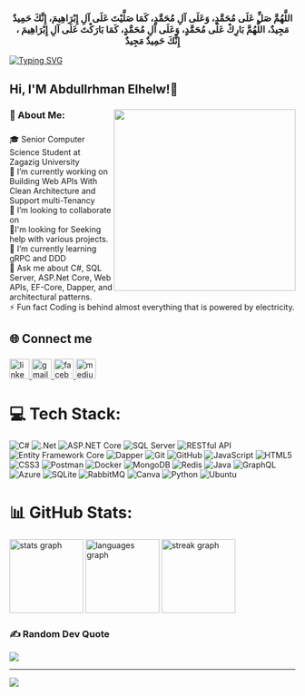 <h3 align="center">اللَّهُمَّ صَلِّ عَلَى مُحَمَّدٍ، وَعَلَى آلِ مُحَمَّدٍ، كَمَا صَلَّيْتَ عَلَى آلِ إِبْرَاهِيمَ، إِنَّكَ حَمِيدٌ مَجِيدٌ، اللَّهُمَّ بَارِكْ عَلَى مُحَمَّدٍ، وَعَلَى آلِ مُحَمَّدٍ، كَمَا بَارَكْتَ عَلَى آلِ إِبْرَاهِيمَ ، إِنَّكَ حَمِيدٌ مَجِيدٌ</h3>

[![Typing SVG](https://readme-typing-svg.herokuapp.com?font=M+PLUS+1+Code&size=25&duration=4000&pause=200&color=C4FFD5&background=1C0FFF00&center=true&width=435&height=80&lines=Backend+Web+Developer+;Using+.Net+Core+;Always+Be+Inventive+)](https://git.io/typing-svg)
###

<h2 align="left">Hi, I'M Abdullrhman Elhelw!👋</h2>

###

<img align="right" height="320" src="https://media3.giphy.com/media/VTtANKl0beDFQRLDTh/giphy.gif?cid=ecf05e47o1i5u2qtkhppb9kzgu36t94ccrpv648azbx4kvw3&ep=v1_gifs_search&rid=giphy.gif&ct=g"  />

###

<h3 align="left">💫 About Me:</h3>

###

<p align="left">🎓 Senior Computer Science Student at Zagazig University  <br>🔭 I’m currently working on Building Web APIs With Clean Architecture and Support multi-Tenancy  <br>👯 I’m looking to collaborate on  <br>🤝I'm looking for Seeking help with various projects.  <br>🌱 I’m currently learning gRPC and DDD  <br>💬 Ask me about C#, SQL Server, ASP.Net Core, Web APIs, EF-Core, Dapper, and architectural patterns.  <br>⚡ Fun fact Coding is behind almost everything that is powered by electricity.</p>

###

<h2 align="left">🌐 Connect me</h2>

###

<div align="left">
 <a href="https://linkedin.com/in/abdullrhman-elhlew/" target="_blank">
    <img src="https://img.shields.io/static/v1?message=LinkedIn&logo=linkedin&label=&color=0077B5&logoColor=white&labelColor=&style=flat" height="35" alt="linkedin logo"  />
  </a>
 <a href="mailto:elhelw258@gmail.com" target="_blank">
    <img src="https://img.shields.io/static/v1?message=Gmail&logo=gmail&label=&color=D14836&logoColor=white&labelColor=&style=flat" height="35" alt="gmail logo" />
</a>
  <a href="https://www.facebook.com/profile.php?id=100088373088070" target="_blank">
    <img src="https://img.shields.io/static/v1?message=Facebook&logo=facebook&label=&color=1877F2&logoColor=white&labelColor=&style=flat" height="35" alt="facebook logo"  />
  </a>
  <a href="https://medium.com/@elhelw258" target="_blank">
    <img src="https://img.shields.io/static/v1?message=Medium&logo=medium&label=&color=12100E&logoColor=white&labelColor=&style=flat" height="35" alt="medium logo"  />
  </a>
</div>

###

# 💻 Tech Stack:
![C#](https://img.shields.io/badge/c%23-%23239120.svg?style=for-the-badge&logo=csharp&logoColor=white) ![.Net](https://img.shields.io/badge/.NET-5C2D91?style=for-the-badge&logo=.net&logoColor=white) ![ASP.NET Core](https://img.shields.io/badge/ASP.NET_Core-5C2D91?style=for-the-badge&logo=.net&logoColor=white) ![SQL Server](https://img.shields.io/badge/SQL_Server-CC2927?style=for-the-badge&logo=microsoft%20sql%20server&logoColor=white) ![RESTful API](https://img.shields.io/badge/RESTful_API-%2300C4CC.svg?style=for-the-badge) ![Entity Framework Core](https://img.shields.io/badge/Entity_Framework_Core-%2300C4CC.svg?style=for-the-badge&logo=Entity-Framework&logoColor=white) ![Dapper](https://img.shields.io/badge/Dapper-%2300C4CC.svg?style=for-the-badge&logo=Dapper&logoColor=white) ![Git](https://img.shields.io/badge/Git-%23F05032.svg?style=for-the-badge&logo=git&logoColor=white) ![GitHub](https://img.shields.io/badge/GitHub-100000?style=for-the-badge&logo=github&logoColor=white) ![JavaScript](https://img.shields.io/badge/javascript-%23323330.svg?style=for-the-badge&logo=javascript&logoColor=%23F7DF1E) ![HTML5](https://img.shields.io/badge/html5-%23E34F26.svg?style=for-the-badge&logo=html5&logoColor=white) ![CSS3](https://img.shields.io/badge/css3-%231572B6.svg?style=for-the-badge&logo=css3&logoColor=white) ![Postman](https://img.shields.io/badge/Postman-FF6C37?style=for-the-badge&logo=postman&logoColor=white) ![Docker](https://img.shields.io/badge/docker-%230db7ed.svg?style=for-the-badge&logo=docker&logoColor=white) ![MongoDB](https://img.shields.io/badge/MongoDB-%234ea94b.svg?style=for-the-badge&logo=mongodb&logoColor=white) ![Redis](https://img.shields.io/badge/redis-%23DD0031.svg?style=for-the-badge&logo=redis&logoColor=white) ![Java](https://img.shields.io/badge/java-%23ED8B00.svg?style=for-the-badge&logo=openjdk&logoColor=white) ![GraphQL](https://img.shields.io/badge/-GraphQL-E10098?style=for-the-badge&logo=graphql&logoColor=white) ![Azure](https://img.shields.io/badge/azure-%230072C6.svg?style=for-the-badge&logo=microsoftazure&logoColor=white) ![SQLite](https://img.shields.io/badge/sqlite-%2307405e.svg?style=for-the-badge&logo=sqlite&logoColor=white) ![RabbitMQ](https://img.shields.io/badge/rabbitmq-FF6600?style=for-the-badge&logo=rabbitmq&logoColor=white) ![Canva](https://img.shields.io/badge/Canva-%2300C4CC.svg?style=for-the-badge&logo=Canva&logoColor=white) ![Python](https://img.shields.io/badge/python-3670A0?style=for-the-badge&logo=python&logoColor=ffdd54) ![Ubuntu](https://img.shields.io/badge/Ubuntu-E95420?style=for-the-badge&logo=ubuntu&logoColor=white)



###
# 📊 GitHub Stats:
<div align="left">
  <img src="https://github-readme-stats.vercel.app/api?username=abdullrhmanelhelw&hide_title=false&hide_rank=true&show_icons=true&include_all_commits=true&count_private=true&disable_animations=false&theme=dark&locale=en&hide_border=true&order=1" height="130" alt="stats graph"  />
  <img src="https://github-readme-stats.vercel.app/api/top-langs?username=abdullrhmanelhelw&locale=en&hide_title=false&layout=compact&card_width=320&langs_count=5&theme=dark&hide_border=true&order=2" height="130" alt="languages graph"  />
  <img src="https://streak-stats.demolab.com?user=abdullrhmanelhelw&locale=en&mode=daily&theme=dark&hide_border=true&border_radius=6&order=3" height="130" alt="streak graph"  />
</div>

###

### ✍️ Random Dev Quote
![](https://quotes-github-readme.vercel.app/api?type=horizontal&theme=radical)

---
[![](https://visitcount.itsvg.in/api?id=AbdullrhmanElhelw&icon=2&color=1)](https://visitcount.itsvg.in)
